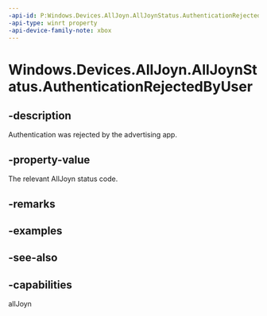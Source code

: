 ```yaml
---
-api-id: P:Windows.Devices.AllJoyn.AllJoynStatus.AuthenticationRejectedByUser
-api-type: winrt property
-api-device-family-note: xbox
---
```


<!-- Property syntax
public int AuthenticationRejectedByUser { get; }
-->

# Windows.Devices.AllJoyn.AllJoynStatus.AuthenticationRejectedByUser

## -description
Authentication was rejected by the advertising app.

## -property-value
The relevant AllJoyn status code.

## -remarks

## -examples

## -see-also


## -capabilities
allJoyn
